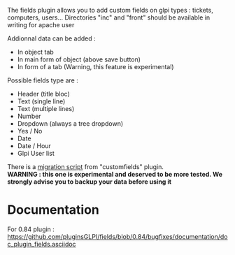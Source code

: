 The fields plugin allows you to add custom fields on glpi types : tickets, computers, users...
Directories "inc" and "front" should be available in writing for apache user

Addionnal data can be added : 
 * In object tab
 * In main form of object (above save button)
 * In form of a tab (Warning, this feature is experimental)

Possible fields type are : 
 * Header (title bloc)
 * Text (single line)
 * Text (multiple lines)
 * Number
 * Dropdown (always a tree dropdown)
 * Yes / No
 * Date
 * Date / Hour
 * Glpi User list

There is a [migration script](https://github.com/pluginsGLPI/customfields/blob/master/scripts/migrate-to-fields.php) from "customfields" plugin.  
**WARNING : this one is experimental and deserved to be more tested. We strongly advise you to backup your data before using it**


Documentation
=============

For 0.84 plugin : https://github.com/pluginsGLPI/fields/blob/0.84/bugfixes/documentation/doc_plugin_fields.asciidoc

